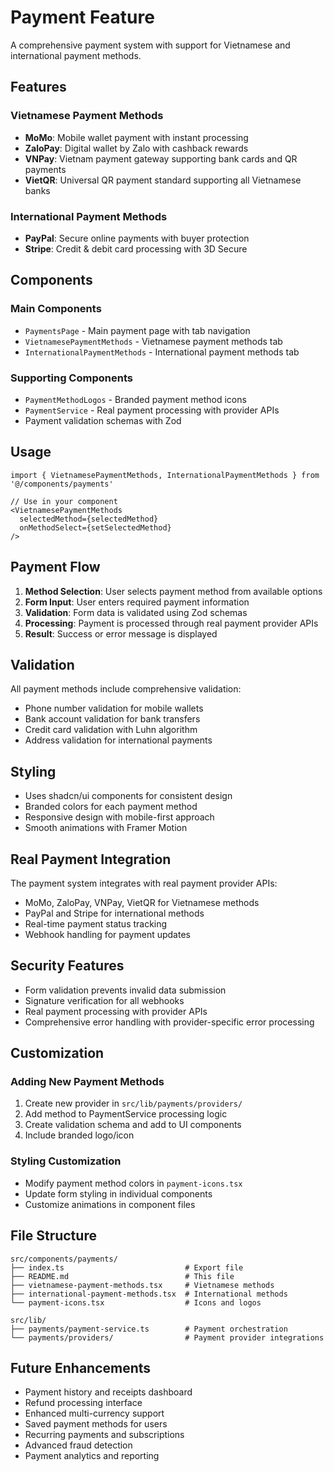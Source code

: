 # Payment Feature

A comprehensive payment system with support for Vietnamese and international payment methods.

## Features

### Vietnamese Payment Methods
- **MoMo**: Mobile wallet payment with instant processing
- **ZaloPay**: Digital wallet by Zalo with cashback rewards
- **VNPay**: Vietnam payment gateway supporting bank cards and QR payments
- **VietQR**: Universal QR payment standard supporting all Vietnamese banks

### International Payment Methods
- **PayPal**: Secure online payments with buyer protection
- **Stripe**: Credit & debit card processing with 3D Secure

## Components

### Main Components
- `PaymentsPage` - Main payment page with tab navigation
- `VietnamesePaymentMethods` - Vietnamese payment methods tab
- `InternationalPaymentMethods` - International payment methods tab

### Supporting Components
- `PaymentMethodLogos` - Branded payment method icons
- `PaymentService` - Real payment processing with provider APIs
- Payment validation schemas with Zod

## Usage

```tsx
import { VietnamesePaymentMethods, InternationalPaymentMethods } from '@/components/payments'

// Use in your component
<VietnamesePaymentMethods 
  selectedMethod={selectedMethod}
  onMethodSelect={setSelectedMethod}
/>
```

## Payment Flow

1. **Method Selection**: User selects payment method from available options
2. **Form Input**: User enters required payment information
3. **Validation**: Form data is validated using Zod schemas
4. **Processing**: Payment is processed through real payment provider APIs
5. **Result**: Success or error message is displayed

## Validation

All payment methods include comprehensive validation:

- Phone number validation for mobile wallets
- Bank account validation for bank transfers
- Credit card validation with Luhn algorithm
- Address validation for international payments

## Styling

- Uses shadcn/ui components for consistent design
- Branded colors for each payment method
- Responsive design with mobile-first approach
- Smooth animations with Framer Motion

## Real Payment Integration

The payment system integrates with real payment provider APIs:
- MoMo, ZaloPay, VNPay, VietQR for Vietnamese methods
- PayPal and Stripe for international methods
- Real-time payment status tracking
- Webhook handling for payment updates

## Security Features

- Form validation prevents invalid data submission
- Signature verification for all webhooks
- Real payment processing with provider APIs
- Comprehensive error handling with provider-specific error processing

## Customization

### Adding New Payment Methods

1. Create new provider in `src/lib/payments/providers/`
2. Add method to PaymentService processing logic
3. Create validation schema and add to UI components
4. Include branded logo/icon

### Styling Customization

- Modify payment method colors in `payment-icons.tsx`
- Update form styling in individual components
- Customize animations in component files

## File Structure

```
src/components/payments/
├── index.ts                           # Export file
├── README.md                          # This file
├── vietnamese-payment-methods.tsx     # Vietnamese methods
├── international-payment-methods.tsx  # International methods
└── payment-icons.tsx                  # Icons and logos

src/lib/
├── payments/payment-service.ts        # Payment orchestration
└── payments/providers/                # Payment provider integrations
```

## Future Enhancements

- Payment history and receipts dashboard
- Refund processing interface
- Enhanced multi-currency support
- Saved payment methods for users
- Recurring payments and subscriptions
- Advanced fraud detection
- Payment analytics and reporting
